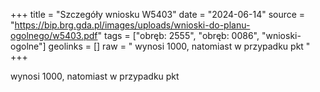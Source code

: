 +++
title = "Szczegóły wniosku W5403"
date = "2024-06-14"
source = "https://bip.brg.gda.pl/images/uploads/wnioski-do-planu-ogolnego/w5403.pdf"
tags = ["obręb: 2555", "obręb: 0086", "wnioski-ogolne"]
geolinks = []
raw = " wynosi 1000, natomiast w przypadku pkt "
+++

 wynosi 1000, natomiast w przypadku pkt 


